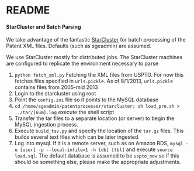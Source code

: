 README
======

#### StarCluster and Batch Parsing

We take advantage of the fantastic [StarCluster](http://star.mit.edu/cluster/) for batch processing of the Patent XML files. Defaults (such as sgeadmin) are assumed.

We use StarCluster mostly for distributed jobs.
The StarCluster machines are configured to replicate the environment necessary to parse 

  1. `python fetch_xml.py` Fetching the XML files from USPTO. For now this fetches files specified in `urls.pickle`. As of 8/1/2013, `urls.pickle` contains files from 2005-mid 2013
  2.  Login to the starcluster using root
  3.  Point the `config.ini` file so it points to the MySQL database
  4.  `cd /home/sgeadmin/patentprocessor/starcluster; sh load_pre.sh > ../tar/[num].log` execute the shell script
  5.  Transfer the tar files to a separate location (or server) to begin the MySQL ingestion process.
  6. Execute `build_tsv.py` and specify the location of the `tar.gz` files. This builds several text files which can be later ingested.
  7. Log into mysql. If it is a remote server, such as on Amazon RDS, `mysql -u [user] -p --local-infile=1 -h [db] [tbl]` and execute `source load.sql`. The default database is assumed to be `uspto_new` so if this should be something else, please make the appropriate adjustments.
